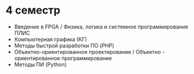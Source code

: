 # 4 семестр
- Введение в FPGA / Физика, логика и системное программирование ПЛИС
- Компьютерная графика (КГ)
- Методы быстрой разработки ПО (PHP)
- Объектно-ориентированное проектирование / Объектно - ориентированное программирование
- Методы ПИ (Python)
